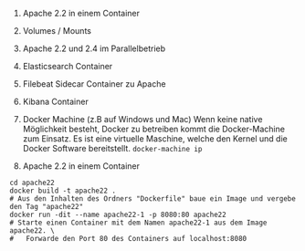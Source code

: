 1. Apache 2.2 in einem Container
2. Volumes / Mounts
3. Apache 2.2 und 2.4 im Parallelbetrieb

4. Elasticsearch Container
5. Filebeat Sidecar Container zu Apache
6. Kibana Container

0. Docker Machine (z.B auf Windows und Mac)
Wenn keine native Möglichkeit besteht, Docker zu betreiben kommt die Docker-Machine zum Einsatz. Es ist eine virtuelle Maschine, welche den Kernel und die Docker Software bereitstellt. `docker-machine ip`

1. Apache 2.2 in einem Container
```
cd apache22
docker build -t apache22 .
# Aus den Inhalten des Ordners "Dockerfile" baue ein Image und vergebe den Tag "apache22"
docker run -dit --name apache22-1 -p 8080:80 apache22
# Starte einen Container mit dem Namen apache22-1 aus dem Image apache22. \
#   Forwarde den Port 80 des Containers auf localhost:8080
```


